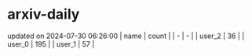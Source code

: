 # arxiv-daily
updated on 2024-07-30 06:26:00
| name | count |
| - | - |
| user_2 | 36 |
| user_0 | 195 |
| user_1 | 57 |
